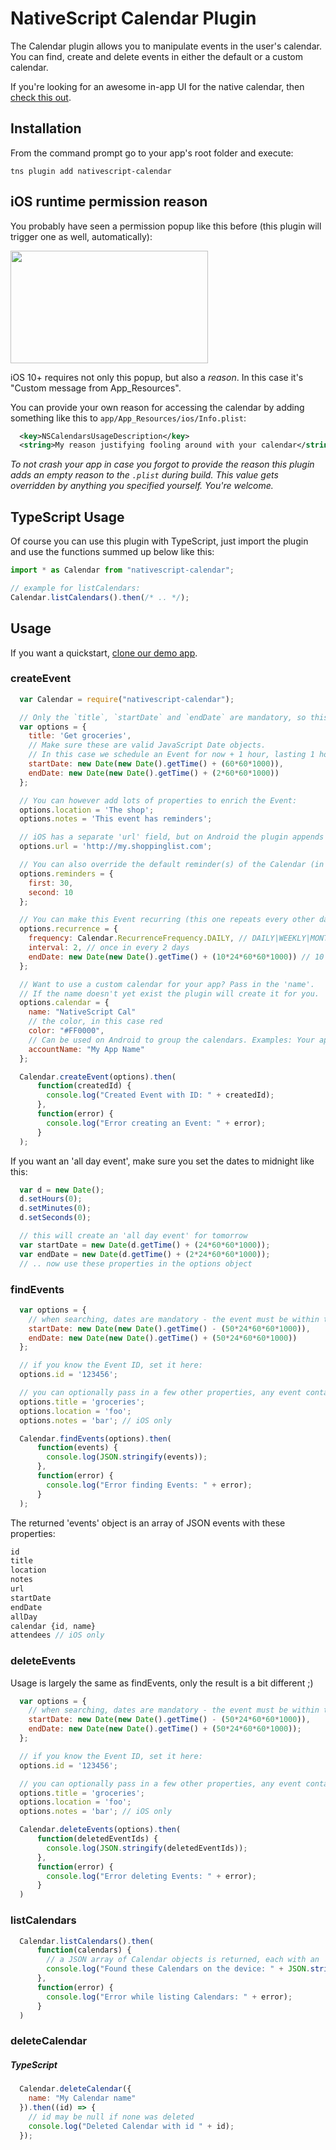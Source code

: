 # NativeScript Calendar Plugin

The Calendar plugin allows you to manipulate events in the user's calendar. You can find, create and delete events in either the default or a custom calendar.

If you're looking for an awesome in-app UI for the native calendar, then [check this out](http://docs.telerik.com/devtools/nativescript-ui/Controls/Calendar/calendar-overview).

## Installation
From the command prompt go to your app's root folder and execute:
```
tns plugin add nativescript-calendar
```

## iOS runtime permission reason
You probably have seen a permission popup like this before (this plugin will trigger one as well, automatically):

<img src="ios_permission_custom_reason.png" width="316px" height="180px"/>

iOS 10+ requires not only this popup, but also a _reason_. In this case it's  "Custom message from App_Resources".

You can provide your own reason for accessing the calendar by adding something like this to `app/App_Resources/ios/Info.plist`:

```xml
  <key>NSCalendarsUsageDescription</key>
  <string>My reason justifying fooling around with your calendar</string>
```

_To not crash your app in case you forgot to provide the reason this plugin adds an empty reason to the `.plist` during build. This value gets overridden by anything you specified yourself. You're welcome._

## TypeScript Usage
Of course you can use this plugin with TypeScript, just import the plugin and use
the functions summed up below like this:

```js
import * as Calendar from "nativescript-calendar";

// example for listCalendars:
Calendar.listCalendars().then(/* .. */);
```

## Usage

If you want a quickstart, [clone our demo app](https://github.com/EddyVerbruggen/nativescript-calendar-demo).

### createEvent

```js
  var Calendar = require("nativescript-calendar");

  // Only the `title`, `startDate` and `endDate` are mandatory, so this would suffice:
  var options = {
    title: 'Get groceries',
    // Make sure these are valid JavaScript Date objects.
    // In this case we schedule an Event for now + 1 hour, lasting 1 hour.
    startDate: new Date(new Date().getTime() + (60*60*1000)),
    endDate: new Date(new Date().getTime() + (2*60*60*1000))
  };

  // You can however add lots of properties to enrich the Event:
  options.location = 'The shop';
  options.notes = 'This event has reminders';

  // iOS has a separate 'url' field, but on Android the plugin appends this to the 'notes' field.
  options.url = 'http://my.shoppinglist.com';

  // You can also override the default reminder(s) of the Calendar (in minutes):
  options.reminders = {
    first: 30,
    second: 10
  };

  // You can make this Event recurring (this one repeats every other day for 10 days):
  options.recurrence = {
    frequency: Calendar.RecurrenceFrequency.DAILY, // DAILY|WEEKLY|MONTHLY|YEARLY
    interval: 2, // once in every 2 days
    endDate: new Date(new Date().getTime() + (10*24*60*60*1000)) // 10 days
  };

  // Want to use a custom calendar for your app? Pass in the 'name'.
  // If the name doesn't yet exist the plugin will create it for you.
  options.calendar = {
    name: "NativeScript Cal"
    // the color, in this case red
    color: "#FF0000",
    // Can be used on Android to group the calendars. Examples: Your app name, or an emailaddress
    accountName: "My App Name"
  };

  Calendar.createEvent(options).then(
      function(createdId) {
        console.log("Created Event with ID: " + createdId);
      },
      function(error) {
        console.log("Error creating an Event: " + error);
      }
  );
```

If you want an 'all day event', make sure you set the dates to midnight like this:
```js
  var d = new Date();
  d.setHours(0);
  d.setMinutes(0);
  d.setSeconds(0);

  // this will create an 'all day event' for tomorrow
  var startDate = new Date(d.getTime() + (24*60*60*1000));
  var endDate = new Date(d.getTime() + (2*24*60*60*1000));
  // .. now use these properties in the options object
```

### findEvents
```js
  var options = {
    // when searching, dates are mandatory - the event must be within this interval
    startDate: new Date(new Date().getTime() - (50*24*60*60*1000)),
    endDate: new Date(new Date().getTime() + (50*24*60*60*1000))
  };

  // if you know the Event ID, set it here:
  options.id = '123456';

  // you can optionally pass in a few other properties, any event containing these will be returned:
  options.title = 'groceries';
  options.location = 'foo';
  options.notes = 'bar'; // iOS only

  Calendar.findEvents(options).then(
      function(events) {
        console.log(JSON.stringify(events));
      },
      function(error) {
        console.log("Error finding Events: " + error);
      }
  );
```

The returned 'events' object is an array of JSON events with these properties:
```js
id
title
location
notes
url
startDate
endDate
allDay
calendar {id, name}
attendees // iOS only
```

### deleteEvents
Usage is largely the same as findEvents, only the result is a bit different ;)

```js
  var options = {
    // when searching, dates are mandatory - the event must be within this interval
    startDate: new Date(new Date().getTime() - (50*24*60*60*1000)),
    endDate: new Date(new Date().getTime() + (50*24*60*60*1000));
  };

  // if you know the Event ID, set it here:
  options.id = '123456';

  // you can optionally pass in a few other properties, any event containing these will be deleted:
  options.title = 'groceries';
  options.location = 'foo';
  options.notes = 'bar'; // iOS only

  Calendar.deleteEvents(options).then(
      function(deletedEventIds) {
        console.log(JSON.stringify(deletedEventIds));
      },
      function(error) {
        console.log("Error deleting Events: " + error);
      }
  )
```

### listCalendars
```js
  Calendar.listCalendars().then(
      function(calendars) {
        // a JSON array of Calendar objects is returned, each with an 'id' and 'name'
        console.log("Found these Calendars on the device: " + JSON.stringify(calendars));
      },
      function(error) {
        console.log("Error while listing Calendars: " + error);
      }
  )
```

### deleteCalendar

##### TypeScript
```js
  Calendar.deleteCalendar({
    name: "My Calendar name"
  }).then((id) => {
    // id may be null if none was deleted
    console.log("Deleted Calendar with id " + id);
  });
```
